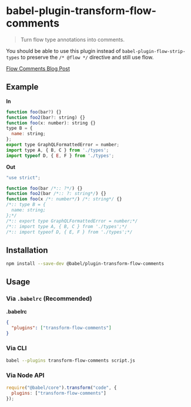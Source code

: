 # babel-plugin-transform-flow-comments

> Turn flow type annotations into comments.

You should be able to use this plugin instead of `babel-plugin-flow-strip-types` to preserve the `/* @flow */` directive and still use flow.

[Flow Comments Blog Post](http://flowtype.org/blog/2015/02/20/Flow-Comments.html)

## Example

**In**

```javascript
function foo(bar?) {}
function foo2(bar?: string) {}
function foo(x: number): string {}
type B = {
  name: string;
};
export type GraphQLFormattedError = number;
import type A, { B, C } from './types';
import typeof D, { E, F } from './types';
```

**Out**

```javascript
"use strict";

function foo(bar /*:: ?*/) {}
function foo2(bar /*:: ?: string*/) {}
function foo(x /*: number*/) /*: string*/ {}
/*:: type B = {
  name: string;
};*/
/*:: export type GraphQLFormattedError = number;*/
/*:: import type A, { B, C } from './types';*/
/*:: import typeof D, { E, F } from './types';*/
```

## Installation

```sh
npm install --save-dev @babel/plugin-transform-flow-comments
```

## Usage

### Via `.babelrc` (Recommended)

**.babelrc**

```json
{
  "plugins": ["transform-flow-comments"]
}
```

### Via CLI

```sh
babel --plugins transform-flow-comments script.js
```

### Via Node API

```javascript
require("@babel/core").transform("code", {
  plugins: ["transform-flow-comments"]
});
```
